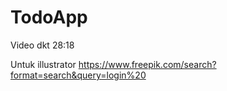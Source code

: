 # TodoApp

Video dkt 28:18

Untuk illustrator
https://www.freepik.com/search?format=search&query=login%20